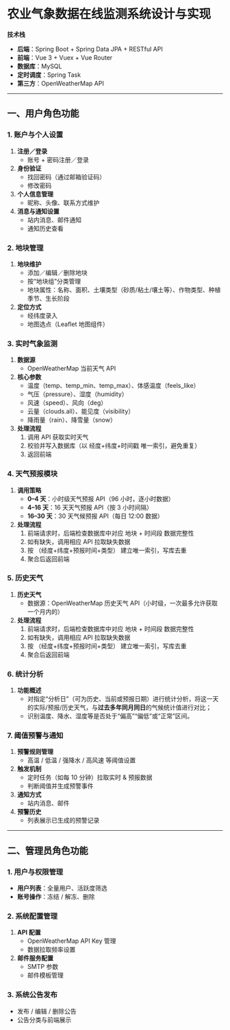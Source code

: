 # 农业气象数据在线监测系统设计与实现

**技术栈**  
- **后端**：Spring Boot + Spring Data JPA + RESTful API  
- **前端**：Vue 3 + Vuex + Vue Router  
- **数据库**：MySQL  
- **定时调度**：Spring Task  
- **第三方**：OpenWeatherMap API  

---

## 一、用户角色功能

### 1. 账户与个人设置

1. **注册／登录**  
   - 账号 + 密码注册／登录  
2. **身份验证**  
   - 找回密码（通过邮箱验证码）  
   - 修改密码  
3. **个人信息管理**  
   - 昵称、头像、联系方式维护  
4. **消息与通知设置**  
   - 站内消息、邮件通知  
   - 通知历史查看  

### 2. 地块管理

1. **地块维护**  
   - 添加／编辑／删除地块  
   - 按“地块组”分类管理  
   - 地块属性：名称、面积、土壤类型（砂质/粘土/壤土等）、作物类型、种植季节、生长阶段  
2. **定位方式**  
   - 经纬度录入  
   - 地图选点（Leaflet 地图组件）  

### 3. 实时气象监测

1. **数据源**  
   - OpenWeatherMap 当前天气 API  
2. **核心参数**  
   - 温度（temp、temp_min、temp_max）、体感温度（feels_like）  
   - 气压（pressure）、湿度（humidity）  
   - 风速（speed）、风向（deg）  
   - 云量（clouds.all）、能见度（visibility）  
   - 降雨量（rain）、降雪量（snow）  
3. **处理流程**  
   1. 调用 API 获取实时天气  
   2. 校验并写入数据库（以 经度+纬度+时间戳 唯一索引，避免重复）  
   3. 返回前端  

### 4. 天气预报模块

1. **调用策略**  
   - **0–4 天**：小时级天气预报 API（96 小时，逐小时数据）  
   - **4–16 天**：16 天天气预报 API（按 3 小时间隔）  
   - **16–30 天**：30 天气候预报 API（每日 12:00 数据）  
2. **处理流程**  
   1. 前端请求时，后端检查数据库中对应 地块 + 时间段 数据完整性  
   2. 如有缺失，调用相应 API 拉取缺失数据  
   3. 按 （经度+纬度+预报时间+类型） 建立唯一索引，写库去重  
   4. 聚合后返回前端  

### 5. 历史天气

1. **历史天气**  
   - 数据源：OpenWeatherMap 历史天气 API（小时级，一次最多允许获取一个月内的）  
2. **处理流程**  
   1. 前端请求时，后端检查数据库中对应 地块 + 时间段 数据完整性  
   2. 如有缺失，调用相应 API 拉取缺失数据  
   3. 按 （经度+纬度+预报时间+类型） 建立唯一索引，写库去重  
   4. 聚合后返回前端  

### 6. 统计分析

1. **功能概述**  
   - 对指定“分析日”（可为历史、当前或预报日期）进行统计分析，将这一天的实际/预报/历史天气，与**过去多年同月同日**的气候统计值进行对比；  
   - 识别温度、降水、湿度等是否处于“偏高”“偏低”或“正常”区间。  

### 7. 阈值预警与通知

1. **预警规则管理**  
   - 高温 / 低温 / 强降水 / 高风速 等阈值设置  
2. **触发机制**  
   - 定时任务（如每 10 分钟）拉取实时 & 预报数据  
   - 判断阈值并生成预警事件  
3. **通知方式**  
   - 站内消息、邮件  
4. **预警历史**  
   - 列表展示已生成的预警记录  

---

## 二、管理员角色功能

### 1. 用户与权限管理

- **用户列表**：全量用户、活跃度筛选  
- **账号操作**：冻结 / 解冻、删除  

### 2. 系统配置管理

1. **API 配置**  
   - OpenWeatherMap API Key 管理  
   - 数据拉取频率设置  
2. **邮件服务配置**  
   - SMTP 参数  
   - 邮件模板管理  

### 3. 系统公告发布

- 发布 / 编辑 / 删除公告  
- 公告分类与前端展示  